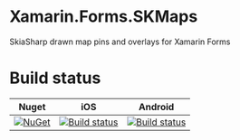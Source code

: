 # Xamarin.Forms.SKMaps
SkiaSharp drawn map pins and overlays for Xamarin Forms

# Build status
|  Nuget | iOS | Android |
| ------------- | ------------- | ------------- |
| [![NuGet](https://img.shields.io/nuget/v/Xamarin.Forms.SKMaps.svg)](https://www.nuget.org/packages/Xamarin.Forms.SKMaps/) | [![Build status](https://build.appcenter.ms/v0.1/apps/0f6577e2-2c35-4491-97b1-e0b0671d5b23/branches/master/badge)](https://appcenter.ms)  | [![Build status](https://build.appcenter.ms/v0.1/apps/f5d64264-dee5-4b06-bfa4-a5fab2633624/branches/master/badge)](https://appcenter.ms)  |
 
 
